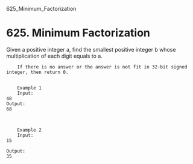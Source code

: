 625_Minimum_Factorization
# 625. Minimum Factorization

Given a positive integer a, find the smallest positive integer b
        whose multiplication of each digit equals to a. 

    
        If there is no answer or the answer is not fit in 32-bit signed integer, then return 0.

    
        Example 1
        Input:
    48 
    Output:
    68
    

    
        Example 2
        Input:
    15

    Output:
    35